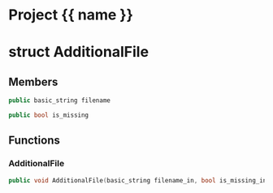 <script setup>
import {useRoute} from 'vitepress'
const {path} = useRoute()
const tokens = path.split('/')
const words = tokens[2].split('-');
for (let i = 0; i < words.length; i++) {
    words[i] = words[i].charAt(0).toUpperCase() + words[i].slice(1);
    words[i] = words[i].replace('geode', 'Geode')
}
const name = words.join('-');
</script>
# Project {{ name }}

# struct AdditionalFile


## Members

```cpp
public basic_string filename

```

```cpp
public bool is_missing

```



## Functions

### AdditionalFile

```cpp
public void AdditionalFile(basic_string filename_in, bool is_missing_in)
```




